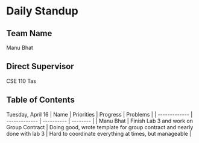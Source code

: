 # Daily Standup
## Team Name
Manu Bhat
## Direct Supervisor 
CSE 110 Tas
## Table of Contents

Tuesday, April 16
| Name | Priorities | Progress | Problems |
| ------------- | ------------- | ---------- | -------- |
| Manu Bhat | Finish Lab 3 and work on Group Contract | Doing good, wrote template for group contract and nearly done with lab 3 | Hard to coordinate everything at times, but manageable |